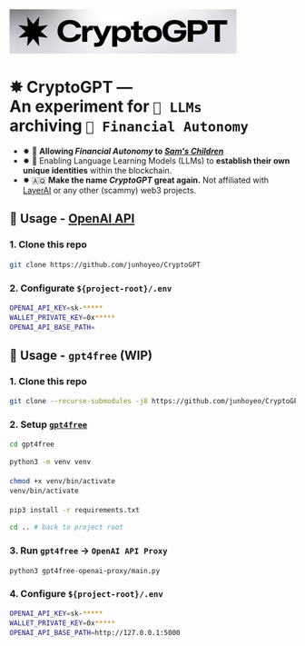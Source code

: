 <img src=".github/logo.png" width="400" />

<h1>
  ✸ CryptoGPT — <br />
  An experiment for <code>🤖 LLMs</code> <br />
  archiving <code>🏦 Financial Autonomy</code>
</h1>

- ✸ 🏦 **Allowing _Financial Autonomy_ to _[Sam's Children](https://en.wikipedia.org/wiki/ChatGPT)_**
- ✸ 🪪 Enabling Language Learning Models (LLMs) to **establish their own unique identities** within the blockchain.
- ✸ 🇦🇶 **Make the name _CryptoGPT_ great again.** Not affiliated with [LayerAI](https://layerai.org/) or any other (scammy) web3 projects.

## 🚀 Usage - [OpenAI API](https://openai.com/blog/openai-api)

### 1. Clone this repo

```bash
git clone https://github.com/junhoyeo/CryptoGPT
```

### 2. Configurate `${project-root}/.env`

```bash
OPENAI_API_KEY=sk-*****
WALLET_PRIVATE_KEY=0x*****
OPENAI_API_BASE_PATH=
```

## 🚀 Usage - `gpt4free` (WIP)

### 1. Clone this repo

```bash
git clone --recurse-submodules -j8 https://github.com/junhoyeo/CryptoGPT
```

### 2. Setup [`gpt4free`](https://github.com/xtekky/gpt4free)

```bash
cd gpt4free
```

```bash
python3 -m venv venv

chmod +x venv/bin/activate
venv/bin/activate

pip3 install -r requirements.txt
```

```bash
cd .. # back to project root
```

### 3. Run `gpt4free` -> `OpenAI API Proxy`

```
python3 gpt4free-openai-proxy/main.py
```

### 4. Configure `${project-root}/.env`

```bash
OPENAI_API_KEY=sk-*****
WALLET_PRIVATE_KEY=0x*****
OPENAI_API_BASE_PATH=http://127.0.0.1:5000
```
